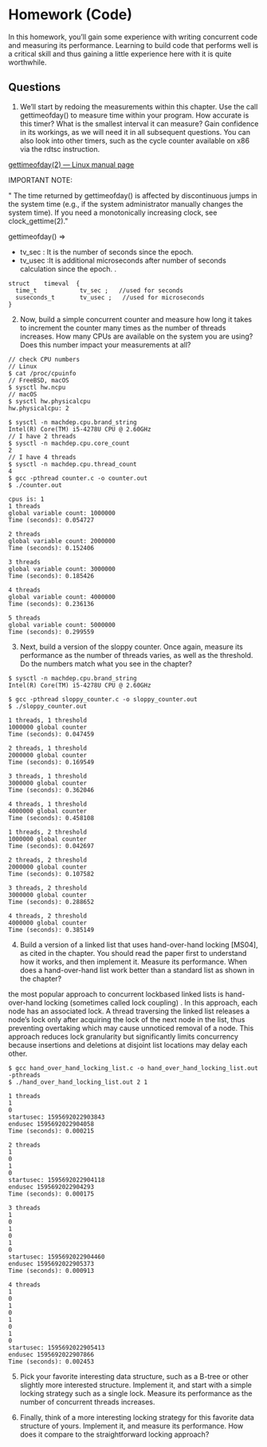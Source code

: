 # Homework (Code)
In this homework, you’ll gain some experience with writing concurrent code and measuring its performance. Learning to build code that
performs well is a critical skill and thus gaining a little experience here
with it is quite worthwhile.

## Questions
1. We’ll start by redoing the measurements within this chapter. Use the call gettimeofday() to measure time within your program. How accurate is this timer? What is the smallest interval it can measure? Gain confidence in its workings, as we will need it in all subsequent questions. You can also look into other timers, such as the cycle counter available on x86 via the rdtsc instruction.

[gettimeofday(2) — Linux manual page](https://man7.org/linux/man-pages/man2/gettimeofday.2.html)

IMPORTANT NOTE:

" The time returned by gettimeofday() is affected by discontinuous
jumps in the system time (e.g., if the system administrator manually
changes the system time).  If you need a monotonically increasing
clock, see clock_gettime(2)."

gettimeofday() =>
- tv_sec : It is the number of seconds since the epoch.
- tv_usec :It is additional microseconds after number of seconds calculation since the epoch. .
```
struct    timeval  {
  time_t            tv_sec ;   //used for seconds
  suseconds_t       tv_usec ;   //used for microseconds
}
```

2. Now, build a simple concurrent counter and measure how long it takes to increment the counter many times as the number of threads increases. How many CPUs are available on the system you are using? Does this number impact your measurements at all?
```
// check CPU numbers
// Linux
$ cat /proc/cpuinfo
// FreeBSD, macOS
$ sysctl hw.ncpu
// macOS
$ sysctl hw.physicalcpu
hw.physicalcpu: 2
```
```
$ sysctl -n machdep.cpu.brand_string
Intel(R) Core(TM) i5-4278U CPU @ 2.60GHz
// I have 2 threads
$ sysctl -n machdep.cpu.core_count
2
// I have 4 threads
$ sysctl -n machdep.cpu.thread_count
4
$ gcc -pthread counter.c -o counter.out
$ ./counter.out

cpus is: 1
1 threads
global variable count: 1000000
Time (seconds): 0.054727

2 threads
global variable count: 2000000
Time (seconds): 0.152406

3 threads
global variable count: 3000000
Time (seconds): 0.185426

4 threads
global variable count: 4000000
Time (seconds): 0.236136

5 threads
global variable count: 5000000
Time (seconds): 0.299559
```
3. Next, build a version of the sloppy counter. Once again, measure its performance as the number of threads varies, as well as the threshold. Do the numbers match what you see in the chapter?
```
$ sysctl -n machdep.cpu.brand_string
Intel(R) Core(TM) i5-4278U CPU @ 2.60GHz

$ gcc -pthread sloppy_counter.c -o sloppy_counter.out
$ ./sloppy_counter.out

1 threads, 1 threshold
1000000 global counter
Time (seconds): 0.047459

2 threads, 1 threshold
2000000 global counter
Time (seconds): 0.169549

3 threads, 1 threshold
3000000 global counter
Time (seconds): 0.362046

4 threads, 1 threshold
4000000 global counter
Time (seconds): 0.458108

1 threads, 2 threshold
1000000 global counter
Time (seconds): 0.042697

2 threads, 2 threshold
2000000 global counter
Time (seconds): 0.107582

3 threads, 2 threshold
3000000 global counter
Time (seconds): 0.288652

4 threads, 2 threshold
4000000 global counter
Time (seconds): 0.385149
```

4. Build a version of a linked list that uses hand-over-hand locking [MS04], as cited in the chapter. You should read the paper first to understand how it works, and then implement it. Measure its performance. When does a hand-over-hand list work better than a standard list as shown in the chapter?

 the most popular approach to concurrent lockbased linked lists is hand-over-hand locking (sometimes called lock coupling) . In
this approach, each node has an associated lock. A thread traversing the linked list releases a node’s lock only after acquiring the lock of the next node in the list, thus preventing overtaking which may cause unnoticed removal of a node. This approach reduces lock granularity but significantly limits concurrency because insertions and deletions at disjoint list locations may delay each other.
```
$ gcc hand_over_hand_locking_list.c -o hand_over_hand_locking_list.out -pthreads
$ ./hand_over_hand_locking_list.out 2 1

1 threads
1
0
startusec: 1595692022903843
endusec 1595692022904058
Time (seconds): 0.000215

2 threads
1
0
1
0
startusec: 1595692022904118
endusec 1595692022904293
Time (seconds): 0.000175

3 threads
1
0
1
0
1
0
startusec: 1595692022904460
endusec 1595692022905373
Time (seconds): 0.000913

4 threads
1
0
1
0
1
0
1
0
startusec: 1595692022905413
endusec 1595692022907866
Time (seconds): 0.002453
```

5. Pick your favorite interesting data structure, such as a B-tree or other slightly more interested structure. Implement it, and start with a simple locking strategy such as a single lock. Measure its performance as the number of concurrent threads increases.

6. Finally, think of a more interesting locking strategy for this favorite data structure of yours. Implement it, and measure its performance. How does it compare to the straightforward locking approach?

